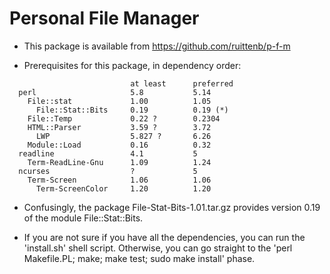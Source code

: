 
# Personal File Manager


- This package is available from https://github.com/ruittenb/p-f-m

- Prerequisites for this package, in dependency order:

```
                           at least      preferred
  perl                     5.8           5.14
    File::stat             1.00          1.05
      File::Stat::Bits     0.19          0.19 (*)
    File::Temp             0.22 ?        0.2304
    HTML::Parser           3.59 ?        3.72
      LWP                  5.827 ?       6.26
    Module::Load           0.16          0.32
  readline                 4.1           5
    Term-ReadLine-Gnu      1.09          1.24
  ncurses                  ?             5
    Term-Screen            1.06          1.06
      Term-ScreenColor     1.20          1.20
```

- Confusingly, the package File-Stat-Bits-1.01.tar.gz provides
  version 0.19 of the module File::Stat::Bits.

- If you are not sure if you have all the dependencies, you can run
  the 'install.sh' shell script. Otherwise, you can go straight to the
  'perl Makefile.PL; make; make test; sudo make install' phase.

